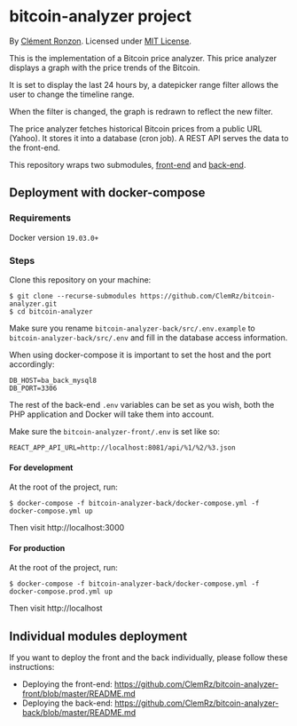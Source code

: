 # bitcoin-analyzer project

By [Clément Ronzon](https://www.linkedin.com/in/clemrz/). Licensed under [MIT License](https://choosealicense.com/licenses/mit/).

This is the implementation of a Bitcoin price analyzer.
This price analyzer displays a graph with the price trends of the Bitcoin.

It is set to display the last 24 hours by, a datepicker range filter allows the user to change the timeline range.

When the filter is changed, the graph is redrawn to reflect the new filter.

The price analyzer fetches historical Bitcoin prices from a public URL (Yahoo). It stores it into a database (cron job). A REST API serves the data to the front-end.

This repository wraps two submodules, [front-end](https://github.com/ClemRz/bitcoin-analyzer-front) and [back-end](https://github.com/ClemRz/bitcoin-analyzer-back).
  
## Deployment with docker-compose

### Requirements

Docker version `19.03.0+`

### Steps

Clone this repository on your machine:

```shell script
$ git clone --recurse-submodules https://github.com/ClemRz/bitcoin-analyzer.git
$ cd bitcoin-analyzer
```

Make sure you rename `bitcoin-analyzer-back/src/.env.example` to `bitcoin-analyzer-back/src/.env` and fill in the database access information.

When using docker-compose it is important to set the host and the port accordingly:

```
DB_HOST=ba_back_mysql8
DB_PORT=3306
```

The rest of the back-end `.env` variables can be set as you wish, both the PHP application and Docker will take them into account.

Make sure the `bitcoin-analyzer-front/.env` is set like so:

```shell script
REACT_APP_API_URL=http://localhost:8081/api/%1/%2/%3.json
```

#### For development

At the root of the project, run:

```shell script
$ docker-compose -f bitcoin-analyzer-back/docker-compose.yml -f docker-compose.yml up
```

Then visit http://localhost:3000

#### For production

At the root of the project, run:

```shell script
$ docker-compose -f bitcoin-analyzer-back/docker-compose.yml -f docker-compose.prod.yml up
```

Then visit http://localhost

## Individual modules deployment

If you want to deploy the front and the back individually, please follow these instructions:

 - Deploying the front-end: https://github.com/ClemRz/bitcoin-analyzer-front/blob/master/README.md
 - Deploying the back-end: https://github.com/ClemRz/bitcoin-analyzer-back/blob/master/README.md